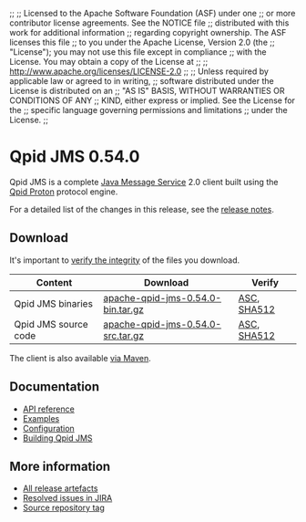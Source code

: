 ;;
;; Licensed to the Apache Software Foundation (ASF) under one
;; or more contributor license agreements.  See the NOTICE file
;; distributed with this work for additional information
;; regarding copyright ownership.  The ASF licenses this file
;; to you under the Apache License, Version 2.0 (the
;; "License"); you may not use this file except in compliance
;; with the License.  You may obtain a copy of the License at
;;
;;   http://www.apache.org/licenses/LICENSE-2.0
;;
;; Unless required by applicable law or agreed to in writing,
;; software distributed under the License is distributed on an
;; "AS IS" BASIS, WITHOUT WARRANTIES OR CONDITIONS OF ANY
;; KIND, either express or implied.  See the License for the
;; specific language governing permissions and limitations
;; under the License.
;;

# Qpid JMS 0.54.0

Qpid JMS is a complete [Java Message Service][jms] 2.0 client built
using the [Qpid Proton]({{site_url}}/proton/index.html) protocol engine.

For a detailed list of the changes in this release, see the [release
notes](release-notes.html).

[jms]: http://en.wikipedia.org/wiki/Java_Message_Service

## Download

It's important to [verify the
integrity]({{site_url}}/download.html#verify-what-you-download) of the
files you download.

| Content | Download | Verify |
|---------|----------|--------|
| Qpid JMS binaries | [apache-qpid-jms-0.54.0-bin.tar.gz](http://archive.apache.org/dist/qpid/jms/0.54.0/apache-qpid-jms-0.54.0-bin.tar.gz) | [ASC](https://archive.apache.org/dist/qpid/jms/0.54.0/apache-qpid-jms-0.54.0-bin.tar.gz.asc), [SHA512](https://archive.apache.org/dist/qpid/jms/0.54.0/apache-qpid-jms-0.54.0-bin.tar.gz.sha512) |
| Qpid JMS source code | [apache-qpid-jms-0.54.0-src.tar.gz](http://archive.apache.org/dist/qpid/jms/0.54.0/apache-qpid-jms-0.54.0-src.tar.gz) | [ASC](https://archive.apache.org/dist/qpid/jms/0.54.0/apache-qpid-jms-0.54.0-src.tar.gz.asc), [SHA512](https://archive.apache.org/dist/qpid/jms/0.54.0/apache-qpid-jms-0.54.0-src.tar.gz.sha512) |

The client is also available [via Maven]({{site_url}}/maven.html).

## Documentation


<div class="two-column" markdown="1">

 - [API reference](http://docs.oracle.com/javaee/7/api/javax/jms/package-summary.html)
 - [Examples](https://github.com/apache/qpid-jms/tree/0.54.0/qpid-jms-examples)
 - [Configuration](docs/index.html)
 - [Building Qpid JMS](building.html)

</div>


## More information

 - [All release artefacts](http://archive.apache.org/dist/qpid/jms/0.54.0)
 - [Resolved issues in JIRA](https://issues.apache.org/jira/issues/?jql=project+%3D+QPIDJMS+AND+fixVersion+%3D+%270.54.0%27+AND+resolution+%3D+%27fixed%27+ORDER+BY+priority+DESC)
 - [Source repository tag](https://gitbox.apache.org/repos/asf/qpid-jms.git/tree/refs/tags/0.54.0)

<script type="text/javascript">
  _deferredFunctions.push(function() {
      if ("0.54.0" === "{{current_jms_release}}") {
          _modifyCurrentReleaseLinks();
      }
  });
</script>